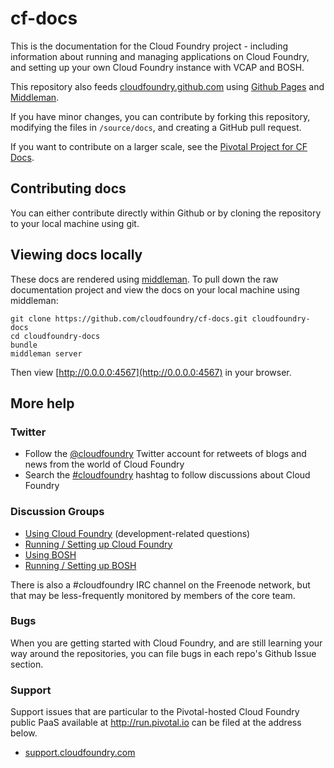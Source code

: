 cf-docs
====

This is the documentation for the Cloud Foundry project - including information about running and managing applications on Cloud Foundry, and setting up your own Cloud Foundry instance with VCAP and BOSH. 

This repository also feeds [cloudfoundry.github.com](http://cloudfoundry.github.com) using [Github Pages](http://pages.github.com/) and [Middleman](http://middlemanapp.com/).

If you have minor changes, you can contribute by forking this repository, modifying the files in `/source/docs`, and creating a GitHub pull request.

If you want to contribute on a larger scale, see the [Pivotal Project for CF Docs](https://www.pivotaltracker.com/projects/713283#).

## Contributing docs

You can either contribute directly within Github or by cloning the repository to your local machine using git.

## Viewing docs locally

These docs are rendered using [middleman](https://github.com/middleman/middleman). To pull down the raw documentation project and view the docs on your local machine using middleman:

```
git clone https://github.com/cloudfoundry/cf-docs.git cloudfoundry-docs
cd cloudfoundry-docs
bundle
middleman server
```

Then view [http://0.0.0.0:4567](http://0.0.0.0:4567) in your browser.

## More help

### Twitter

* Follow the [@cloudfoundry](https://twitter.com/cloudfoundry) Twitter account for retweets of blogs and news from the world of Cloud Foundry
* Search the [#cloudfoundry](https://twitter.com/search/realtime?q=%23cloudfoundry) hashtag to follow discussions about Cloud Foundry

### Discussion Groups

* [Using Cloud Foundry](http://stackoverflow.com/questions/tagged/cloudfoundry) (development-related questions)
* [Running / Setting up Cloud Foundry](https://groups.google.com/a/cloudfoundry.org/forum/?fromgroups#!forum/vcap-dev)
* [Using BOSH](https://groups.google.com/a/cloudfoundry.org/forum/?fromgroups#!forum/bosh-users)
* [Running / Setting up BOSH](https://groups.google.com/a/cloudfoundry.org/forum/?fromgroups#!forum/bosh-dev)

There is also a #cloudfoundry IRC channel on the Freenode network, but that may be less-frequently monitored by members of the core team.

### Bugs

When you are getting started with Cloud Foundry, and are still learning your way around the repositories, you can file bugs in each repo's Github Issue section.

### Support

Support issues that are particular to the Pivotal-hosted Cloud Foundry public PaaS available at http://run.pivotal.io can be filed at the address below.

* [support.cloudfoundry.com](http://support.cloudfoundry.com)

